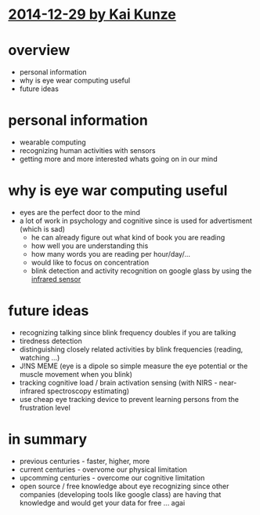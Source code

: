 # [2014-12-29 by Kai Kunze](todo)

# overview

* personal information
* why is eye wear computing useful
* future ideas

# personal information

* wearable computing
* recognizing human activities with sensors
* getting more and more interested whats going on in our mind

# why is eye war computing useful

* eyes are the perfect door to the mind
* a lot of work in psychology and cognitive since is used for advertisment (which is sad)
    * he can already figure out what kind of book you are reading
    * how well you are understanding this
    * how many words you are reading per hour/day/...
    * would like to focus on concentration
    * blink detection and activity recognition on google glass by using the [infrared sensor](https://github.com/shoya140/GlassLogger)

# future ideas

* recognizing talking since blink frequency doubles if you are talking
* tiredness detection
* distinguishing closely related activities by blink frequencies (reading, watching ...)
* J!NS MEME (eye is a dipole so simple measure the eye potential or the muscle movement when you blink)
* tracking cognitive load / brain activation sensing (with NIRS - near-infrared spectroscopy estimating)
* use cheap eye tracking device to prevent learning persons from the frustration level

# in summary

* previous centuries - faster, higher, more
* current centuries - overvome our physical limitation
* upcomming centuries - overcome our cognitive limitation
* open source / free knowledge about eye recognizing since other companies (developing tools like google class) are having that knowledge and would get your data for free ... agai
